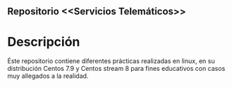 ## Repositorio <<Servicios Telemáticos>>
# Descripción
Éste repositorio contiene diferentes prácticas realizadas en linux, en su distribución Centos 7.9 y Centos stream 8 para fines educativos con casos muy allegados a la realidad.

